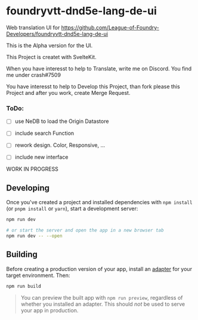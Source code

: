 
# foundryvtt-dnd5e-lang-de-ui

Web translation UI for https://github.com/League-of-Foundry-Developers/foundryvtt-dnd5e-lang-de-ui

This is the Alpha version for the UI.

This Project is createt with SvelteKit. 

When you have interesst to help to Translate, write me on Discord. You find me under crash#7509

You have interesst to help to Develop this Project, than fork please this Project and after you work, create Merge Request.

### ToDo:
- [ ] use NeDB to load the Origin Datastore
- [ ] include search Function
- [ ] rework design. Color, Responsive, ...
- [ ] include new interface



WORK IN PROGRESS

## Developing

Once you've created a project and installed dependencies with `npm install` (or `pnpm install` or `yarn`), start a development server:

```bash
npm run dev

# or start the server and open the app in a new browser tab
npm run dev -- --open
```

## Building

Before creating a production version of your app, install an [adapter](https://kit.svelte.dev/docs#adapters) for your target environment. Then:

```bash
npm run build
```

> You can preview the built app with `npm run preview`, regardless of whether you installed an adapter. This should _not_ be used to serve your app in production.
